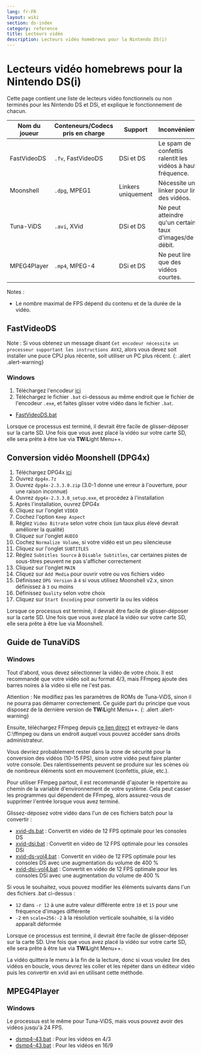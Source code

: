 ```yaml
---
lang: fr-FR
layout: wiki
section: ds-index
category: reference
title: Lecteurs vidéo
description: Lecteurs vidéo homebrews pour la Nintendo DS(i)
---
```


# Lecteurs vidéo homebrews pour la Nintendo DS(i)
Cette page contient une liste de lecteurs vidéo fonctionnels ou non terminés pour les Nintendo DS et DSi, et explique le fonctionnement de chacun.

| Nom du joueur | Conteneurs/Codecs pris en charge | Support            | Inconvénients                                               | FPS max |
| ------------- | -------------------------------- | ------------------ | ----------------------------------------------------------- | ------- |
| FastVideoDS   | `.fv`, FastVideoDS               | DSi et DS          | Le spam de confettis ralentit les vidéos à haute fréquence. | 60 FPS  |
| Moonshell     | `.dpg`, MPEG1                    | Linkers uniquement | Nécessite un linker pour lire des vidéos.                   | 24 FPS  |
| Tuna-ViDS     | `.avi`, XVid                     | DSi et DS          | Ne peut atteindre qu'un certain taux d'images/de débit.     | 15 FPS  |
| MPEG4Player   | `.mp4`, MPEG-4                   | DSi et DS          | Ne peut lire que des vidéos courtes.                        | 24 FPS  |

Notes :
- Le nombre maximal de FPS dépend du contenu et de la durée de la vidéo.

## FastVideoDS

Note : Si vous obtenez un message disant `Cet encodeur nécessite un processeur supportant les instructions AVX2`, alors vous devez soit installer une puce CPU plus récente, soit utiliser un PC plus récent.
{: .alert .alert-warning}

### Windows

1. Téléchargez l'encodeur [ici](https://mega.nz/file/mYwiBTZA#FX6k-9cclPig4_WutE9IueVR7NN0Kxl-mZvRXyhpQRg)
1. Téléchargez le fichier `.bat` ci-dessous au même endroit que le fichier de l'encodeur `.exe`, et faites glisser votre vidéo dans le fichier `.bat`.
- [FastVideoDS.bat](/assets/files/FastVideoDS.bat)

Lorsque ce processus est terminé, il devrait être facile de glisser-déposer sur la carte SD. Une fois que vous avez placé la vidéo sur votre carte SD, elle sera prête à être lue via **TW**i**L**ight Menu++.

## Conversion vidéo Moonshell (DPG4x)

1. Téléchargez DPG4x [ici](https://www.gamebrew.org/wiki/DPG4X)
1. Ouvrez `dpg4x.7z`
1. Ouvrez `dpg4x-2.3.3.0.zip` (3.0-1 donne une erreur à l'ouverture, pour une raison inconnue)
1. Ouvrez `dpg4x-2.3.3.0_setup.exe`, et procédez à l'installation
1. Après l'installation, ouvrez DPG4x
1. Cliquez sur l'onglet `VIDEO`
1. Cochez l'option `Keep Aspect`
1. Réglez `Video Bitrate` selon votre choix (un taux plus élevé devrait améliorer la qualité)
1. Cliquez sur l'onglet `AUDIO`
1. Cochez `Normalize Volume`, si votre vidéo est un peu silencieuse
1. Cliquez sur l'onglet `SUBTITLES`
1. Réglez `Subtitles Source` à `Disable Subtitles`, car certaines pistes de sous-titres peuvent ne pas s'afficher correctement
1. Cliquez sur l'onglet `MAIN`
1. Cliquez sur `Add Media` pour ouvrir votre ou vos fichiers vidéo
1. Définissez `DPG Version` à `4` si vous utilisez Moonshell v2.x, sinon définissez à `3` ou moins
1. Définissez `Quality` selon votre choix
1. Cliquez sur `Start Encoding` pour convertir la ou les vidéos

Lorsque ce processus est terminé, il devrait être facile de glisser-déposer sur la carte SD. Une fois que vous avez placé la vidéo sur votre carte SD, elle sera prête à être lue via Moonshell.

## Guide de TunaViDS

### Windows
Tout d'abord, vous devez sélectionner la vidéo de votre choix. Il est recommandé que votre vidéo soit au format 4/3, mais FFmpeg ajoute des barres noires à la vidéo si elle ne l'est pas.

Attention : Ne modifiez pas les paramètres de ROMs de Tuna-ViDS, sinon il ne pourra pas démarrer correctement. Ce guide part du principe que vous disposez de la dernière version de **TW**i**L**ight Menu++.
{: .alert .alert-warning}

Ensuite, téléchargez FFmpeg depuis [ce lien direct](https://www.gyan.dev/ffmpeg/builds/ffmpeg-git-essentials.7z) et extrayez-le dans C:\ffmpeg ou dans un endroit auquel vous pouvez accéder sans droits administrateur.

Vous devriez probablement rester dans la zone de sécurité pour la conversion des vidéos (10-15 FPS), sinon votre vidéo peut faire planter votre console. Des ralentissements peuvent se produire sur les scènes où de nombreux éléments sont en mouvement (confettis, pluie, etc.).

Pour utiliser FFmpeg partout, il est recommandé d'ajouter le répertoire au chemin de la variable d'environnement de votre système. Cela peut casser les programmes qui dépendent de FFmpeg, alors assurez-vous de supprimer l'entrée lorsque vous avez terminé.

Glissez-déposez votre vidéo dans l'un de ces fichiers batch pour la convertir :
- [xvid-ds.bat](/assets/files/xvid-ds.bat) : Convertit en vidéo de 12 FPS optimale pour les consoles DS
- [xvid-dsi.bat](/assets/files/xvid-dsi.bat) : Convertit en vidéo de 12 FPS optimale pour les consoles DSi
- [xvid-ds-vol4.bat](/assets/files/xvid-ds-vol4.bat) : Convertit en vidéo de 12 FPS optimale pour les consoles DS avec une augmentation du volume de 400 %
- [xvid-dsi-vol4.bat](/assets/files/xvid-dsi-vol4.bat) : Convertit en vidéo de 12 FPS optimale pour les consoles DSi avec une augmentation du volume de 400 %

Si vous le souhaitez, vous pouvez modifier les éléments suivants dans l'un des fichiers .bat ci-dessus :
- `12` dans `-r 12` à une autre valeur différente entre `10` et `15` pour une fréquence d'images différente
- `-2` en `scale=256:-2` à la résolution verticale souhaitée, si la vidéo apparaît déformée

Lorsque ce processus est terminé, il devrait être facile de glisser-déposer sur la carte SD. Une fois que vous avez placé la vidéo sur votre carte SD, elle sera prête à être lue via **TW**i**L**ight Menu++.

La vidéo quittera le menu à la fin de la lecture, donc si vous voulez lire des vidéos en boucle, vous devrez les coller et les répéter dans un éditeur vidéo puis les convertir en xvid avi en utilisant cette méthode.

## MPEG4Player

### Windows

Le processus est le même pour Tuna-ViDS, mais vous pouvez avoir des vidéos jusqu'à 24 FPS.
- [dsmp4-43.bat](/assets/files/dsmp4.bat) : Pour les vidéos en 4/3
- [dsmp4-43.bat](/assets/files/dsmp4.bat) : Pour les vidéos en 16/9
